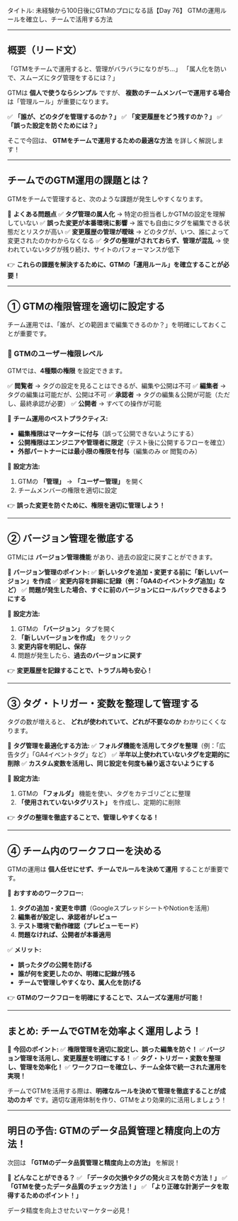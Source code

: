 タイトル: 未経験から100日後にGTMのプロになる話【Day 76】
GTMの運用ルールを確立し、チームで活用する方法

---

## **概要（リード文）**

「GTMをチームで運用すると、管理がバラバラになりがち…」
「属人化を防いで、スムーズにタグ管理をするには？」

GTMは **個人で使うならシンプル** ですが、 **複数のチームメンバーで運用する場合** は「管理ルール」が重要になります。

✅ **「誰が、どのタグを管理するのか？」**
✅ **「変更履歴をどう残すのか？」**
✅ **「誤った設定を防ぐためには？」**

そこで今回は、 **GTMをチームで運用するための最適な方法** を詳しく解説します！

---

## **チームでのGTM運用の課題とは？**

GTMをチームで管理すると、次のような課題が発生しやすくなります。

📌 **よくある問題点**
✅ **タグ管理の属人化** → 特定の担当者しかGTMの設定を理解していない
✅ **誤った変更が本番環境に影響** → 誰でも自由にタグを編集できる状態だとリスクが高い
✅ **変更履歴の管理が曖昧** → どのタグが、いつ、誰によって変更されたのかわからなくなる
✅ **タグの整理がされておらず、管理が混乱** → 使われていないタグが残り続け、サイトのパフォーマンスが低下

👉 **これらの課題を解決するために、GTMの「運用ルール」を確立することが必要！**

---

## **① GTMの権限管理を適切に設定する**

チーム運用では、「誰が、どの範囲まで編集できるのか？」を明確にしておくことが重要です。

### **🔹 GTMのユーザー権限レベル**
GTMでは、**4種類の権限** を設定できます。

✅ **閲覧者** → タグの設定を見ることはできるが、編集や公開は不可
✅ **編集者** → タグの編集は可能だが、公開は不可
✅ **承認者** → タグの編集＆公開が可能（ただし、最終承認が必要）
✅ **公開者** → すべての操作が可能

📌 **チーム運用のベストプラクティス:**
- **編集権限はマーケターに付与**（誤って公開できないようにする）
- **公開権限はエンジニアや管理者に限定**（テスト後に公開するフローを確立）
- **外部パートナーには最小限の権限を付与**（編集のみ or 閲覧のみ）

🔹 **設定方法:**
1. GTMの **「管理」** → **「ユーザー管理」** を開く
2. チームメンバーの権限を適切に設定

👉 **誤った変更を防ぐために、権限を適切に管理しよう！**

---

## **② バージョン管理を徹底する**

GTMには **バージョン管理機能** があり、過去の設定に戻すことができます。

📌 **バージョン管理のポイント:**
✅ **新しいタグを追加・変更する前に「新しいバージョン」を作成**
✅ **変更内容を詳細に記録（例：「GA4のイベントタグ追加」など）**
✅ **問題が発生した場合、すぐに前のバージョンにロールバックできるようにする**

🔹 **設定方法:**
1. GTMの **「バージョン」** タブを開く
2. **「新しいバージョンを作成」** をクリック
3. **変更内容を明記し、保存**
4. 問題が発生したら、**過去のバージョンに戻す**

👉 **変更履歴を記録することで、トラブル時も安心！**

---

## **③ タグ・トリガー・変数を整理して管理する**

タグの数が増えると、 **どれが使われていて、どれが不要なのか** わかりにくくなります。

📌 **タグ管理を最適化する方法:**
✅ **フォルダ機能を活用してタグを整理**（例：「広告タグ」「GA4イベントタグ」など）
✅ **半年以上使われていないタグを定期的に削除**
✅ **カスタム変数を活用し、同じ設定を何度も繰り返さないようにする**

🔹 **設定方法:**
1. GTMの **「フォルダ」** 機能を使い、タグをカテゴリごとに整理
2. **「使用されていないタグリスト」** を作成し、定期的に削除

👉 **タグの整理を徹底することで、管理しやすくなる！**

---

## **④ チーム内のワークフローを決める**

GTMの運用は **個人任せにせず、チームでルールを決めて運用** することが重要です。

📌 **おすすめのワークフロー:**
1. **タグの追加・変更を申請**（GoogleスプレッドシートやNotionを活用）
2. **編集者が設定し、承認者がレビュー**
3. **テスト環境で動作確認（プレビューモード）**
4. **問題なければ、公開者が本番適用**

✅ **メリット:**
- **誤ったタグの公開を防げる**
- **誰が何を変更したのか、明確に記録が残る**
- **チームで管理しやすくなり、属人化を防げる**

👉 **GTMのワークフローを明確にすることで、スムーズな運用が可能！**

---

## **まとめ: チームでGTMを効率よく運用しよう！**

📌 **今回のポイント:**
✅ **権限管理を適切に設定し、誤った編集を防ぐ！**
✅ **バージョン管理を活用し、変更履歴を明確にする！**
✅ **タグ・トリガー・変数を整理し、管理を効率化！**
✅ **ワークフローを確立し、チーム全体で統一された運用を実現！**

チームでGTMを活用する際は、**明確なルールを決めて管理を徹底することが成功のカギ** です。適切な運用体制を作り、GTMをより効果的に活用しましょう！

---

## **明日の予告: GTMのデータ品質管理と精度向上の方法！**

次回は **「GTMのデータ品質管理と精度向上の方法」** を解説！

📌 **どんなことができる？**
✅ **「データの欠損やタグの発火ミスを防ぐ方法！」**
✅ **「GTMを使ったデータ品質のチェック方法！」**
✅ **「より正確な計測データを取得するためのポイント！」**

データ精度を向上させたいマーケター必見！

